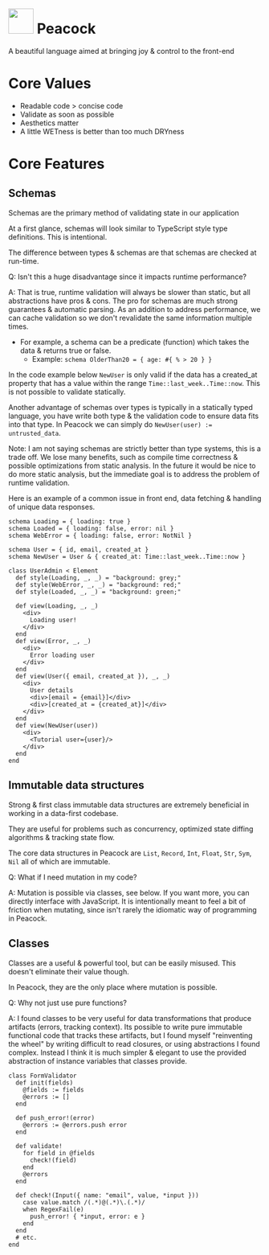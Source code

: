 # <img src="https://user-images.githubusercontent.com/7607387/153535569-5c42a9a9-73bb-447a-a0d9-7aa521ebd52f.png" height=50 /> Peacock

A beautiful language aimed at bringing joy & control to the front-end

# Core Values

- Readable code > concise code
- Validate as soon as possible
- Aesthetics matter
- A little WETness is better than too much DRYness

# Core Features

## Schemas

Schemas are the primary method of validating state in our application

At a first glance, schemas will look similar to TypeScript style type definitions. This is intentional.

The difference between types & schemas are that schemas are checked at run-time.

Q: Isn't this a huge disadvantage since it impacts runtime performance?

A: That is true, runtime validation will always be slower than static, but all abstractions have pros & cons. The pro for schemas are much strong guarantees & automatic parsing. As an addition to address performance, we can cache validation so we don't revalidate the same information multiple times.

- For example, a schema can be a predicate (function) which takes the data & returns true or false.
  - Example: `schema OlderThan20 = { age: #{ % > 20 } }`

In the code example below `NewUser` is only valid if the data has a created_at property that has a value within the range `Time::last_week..Time::now`. This is not possible to validate statically.

Another advantage of schemas over types is typically in a statically typed language, you have write both type & the validation code to ensure data fits into that type. In Peacock we can simply do `NewUser(user) := untrusted_data`.

Note: I am not saying schemas are strictly better than type systems, this is a trade off. We lose many benefits, such as compile time correctness & possible optimizations from static analysis. In the future it would be nice to do more static analysis, but the immediate goal is to address the problem of runtime validation.

Here is an example of a common issue in front end, data fetching & handling of unique data responses.

```
schema Loading = { loading: true }
schema Loaded = { loading: false, error: nil }
schema WebError = { loading: false, error: NotNil }

schema User = { id, email, created_at }
schema NewUser = User & { created_at: Time::last_week..Time::now }

class UserAdmin < Element
  def style(Loading, _, _) = "background: grey;"
  def style(WebError, _, _) = "background: red;"
  def style(Loaded, _, _) = "background: green;"

  def view(Loading, _, _)
    <div>
      Loading user!
    </div>
  end
  def view(Error, _, _)
    <div>
      Error loading user
    </div>
  end
  def view(User({ email, created_at }), _, _)
    <div>
      User details
      <div>[email = {email}]</div>
      <div>[created_at = {created_at}]</div>
    </div>
  end
  def view(NewUser(user))
    <div>
      <Tutorial user={user}/>
    </div>
  end
end
```

## Immutable data structures

Strong & first class immutable data structures are extremely beneficial in working in a data-first codebase.

They are useful for problems such as concurrency, optimized state diffing algorithms & tracking state flow.

The core data structures in Peacock are `List`, `Record`, `Int`, `Float`, `Str`, `Sym`, `Nil` all of which are immutable.

Q: What if I need mutation in my code?

A: Mutation is possible via classes, see below. If you want more, you can directly interface with JavaScript. It is intentionally meant to feel a bit of friction when mutating, since isn't rarely the idiomatic way of programming in Peacock.

## Classes

Classes are a useful & powerful tool, but can be easily misused. This doesn't eliminate their value though.

In Peacock, they are the only place where mutation is possible.

Q: Why not just use pure functions?

A: I found classes to be very useful for data transformations that produce artifacts (errors, tracking context). Its possible to write pure immutable functional code that tracks these artifacts, but I found myself "reinventing the wheel" by writing difficult to read closures, or using abstractions I found complex. Instead I think it is much simpler & elegant to use the provided abstraction of instance variables that classes provide.

```
class FormValidator
  def init(fields)
    @fields := fields
    @errors := []
  end

  def push_error!(error)
    @errors := @errors.push error
  end

  def validate!
    for field in @fields
      check!(field)
    end
    @errors
  end

  def check!(Input({ name: "email", value, *input }))
    case value.match /(.*)@(.*)\.(.*)/
    when RegexFail(e)
      push_error! { *input, error: e }
    end
  end
  # etc.
end
```
